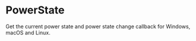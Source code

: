 # PowerState

Get the current power state and power state change callback for Windows, macOS and Linux.

